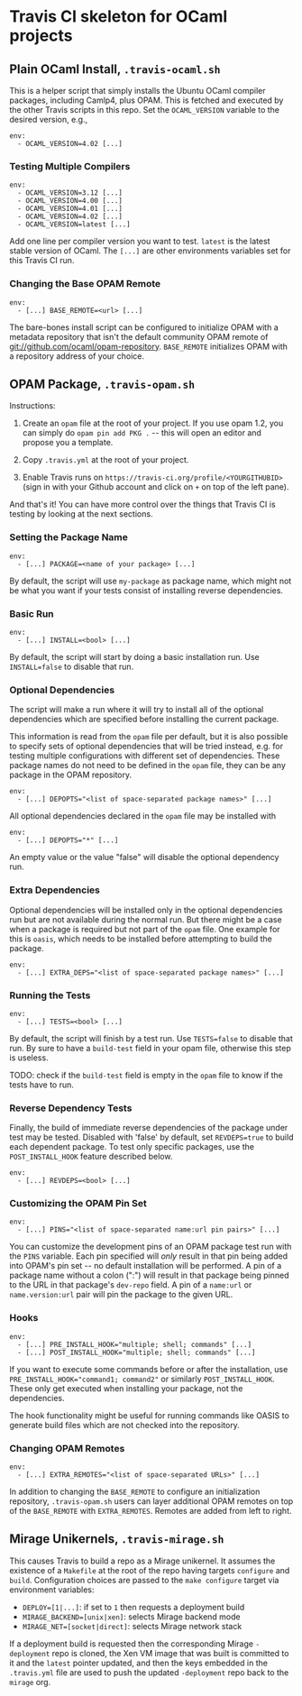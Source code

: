 # Travis CI skeleton for OCaml projects

## Plain OCaml Install, `.travis-ocaml.sh`

This is a helper script that simply installs the Ubuntu OCaml compiler packages,
including Camlp4, plus OPAM. This is fetched and executed by the other Travis
scripts in this repo. Set the `OCAML_VERSION` variable to the desired version,
e.g.,

```shell
env:
  - OCAML_VERSION=4.02 [...]
```

### Testing Multiple Compilers

```shell
env:
  - OCAML_VERSION=3.12 [...]
  - OCAML_VERSION=4.00 [...]
  - OCAML_VERSION=4.01 [...]
  - OCAML_VERSION=4.02 [...]
  - OCAML_VERSION=latest [...]
```

Add one line per compiler version you want to test. `latest` is the latest
stable version of OCaml. The `[...]` are other environments variables set for
this Travis CI run.

### Changing the Base OPAM Remote

```shell
env:
  - [...] BASE_REMOTE=<url> [...]
```

The bare-bones install script can be configured to initialize OPAM with
a metadata repository that isn't the default community OPAM remote of
[git://github.com/ocaml/opam-repository](git://github.com/ocaml/opam-repository).
`BASE_REMOTE` initializes OPAM with a repository address of your choice.

## OPAM Package, `.travis-opam.sh`

Instructions:

1. Create an `opam` file at the root of your project. If you use opam
   1.2, you can simply do `opam pin add PKG .` -- this will open an
   editor and propose you a template.

2. Copy `.travis.yml` at the root of your project.

3. Enable Travis runs on
   `https://travis-ci.org/profile/<YOURGITHUBID>` (sign in with your
   Github account and click on `+` on top of the left pane).

And that's it! You can have more control over the things that Travis
CI is testing by looking at the next sections.


### Setting the Package Name

```shell
env:
  - [...] PACKAGE=<name of your package> [...]
```

By default, the script will use `my-package` as package name, which
might not be what you want if your tests consist of installing reverse
dependencies.


### Basic Run

```shell
env:
  - [...] INSTALL=<bool> [...]
```

By default, the script will start by doing a basic installation
run. Use `INSTALL=false` to disable that run.


### Optional Dependencies

The script will make a run where it will try to install all of the
optional dependencies which are specified before installing the
current package.

This information is read from the `opam` file per default, but it is also
possible to specify sets of optional dependencies that will be tried instead,
e.g. for testing multiple configurations with different set of dependencies.
These package names do not need to be defined in the `opam` file, they can be
any package in the OPAM repository.

```shell
env:
  - [...] DEPOPTS="<list of space-separated package names>" [...]
```

All optional dependencies declared in the `opam` file may be installed
with

```shell
env:
  - [...] DEPOPTS="*" [...]
```

An empty value or the value "false" will disable the optional dependency run.

### Extra Dependencies

Optional dependencies will be installed only in the optional dependencies run
but are not available during the normal run. But there might be a case when a
package is required but not part of the `opam` file. One example for this is
`oasis`, which needs to be installed before attempting to build the package.

```shell
env:
  - [...] EXTRA_DEPS="<list of space-separated package names>" [...]
```

### Running the Tests

```shell
env:
  - [...] TESTS=<bool> [...]
```

By default, the script will finish by a test run. Use `TESTS=false` to
disable that run. By sure to have a `build-test` field in your opam file,
otherwise this step is useless.

TODO: check if the `build-test` field is empty in the `opam` file to
know if the tests have to run.


### Reverse Dependency Tests

Finally, the build of immediate reverse dependencies of the package under test
may be tested. Disabled with 'false' by default, set `REVDEPS=true`
to build each dependent package. To test only specific packages, use the
`POST_INSTALL_HOOK` feature described below.

```shell
env:
  - [...] REVDEPS=<bool> [...]
```

### Customizing the OPAM Pin Set

```shell
env:
  - [...] PINS="<list of space-separated name:url pin pairs>" [...]
```

You can customize the development pins of an OPAM package test run with
the `PINS` variable. Each pin specified will *only* result in that pin
being added into OPAM's pin set -- no default installation will be
performed. A pin of a package name without a colon (":") will result in
that package being pinned to the URL in that package's `dev-repo`
field. A pin of a `name:url` or `name.version:url` pair will pin the
package to the given URL.

### Hooks

```shell
env:
  - [...] PRE_INSTALL_HOOK="multiple; shell; commands" [...]
  - [...] POST_INSTALL_HOOK="multiple; shell; commands" [...]
```

If you want to execute some commands before or after the installation, use
`PRE_INSTALL_HOOK="command1; command2"` or similarly `POST_INSTALL_HOOK`.
These only get executed when installing your package, not the dependencies.

The hook functionality might be useful for running commands like OASIS to
generate build files which are not checked into the repository.

### Changing OPAM Remotes

```shell
env:
  - [...] EXTRA_REMOTES="<list of space-separated URLs>" [...]
```

In addition to changing the `BASE_REMOTE` to configure an initialization
repository, `.travis-opam.sh` users can layer additional OPAM remotes on top
of the `BASE_REMOTE` with `EXTRA_REMOTES`. Remotes are added from left
to right.

## Mirage Unikernels, `.travis-mirage.sh`

This causes Travis to build a repo as a Mirage unikernel. It assumes the
existence of a `Makefile` at the root of the repo having targets `configure` and
`build`. Configuration choices are passed to the `make configure` target via
environment variables:

+ `DEPLOY=[1|...]`: if set to `1` then requests a deployment build
+ `MIRAGE_BACKEND=[unix|xen]`: selects Mirage backend mode
+ `MIRAGE_NET=[socket|direct]`: selects Mirage network stack

If a deployment build is requested then the corresponding Mirage `-deployment`
repo is cloned, the Xen VM image that was built is committed to it and the
`latest` pointer updated, and then the keys embedded in the `.travis.yml` file
are used to push the updated `-deployment` repo back to the `mirage` org.
